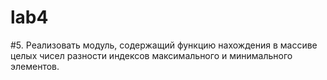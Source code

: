 # lab4
#5.	Реализовать модуль, содержащий функцию нахождения в массиве целых чисел
разности индексов максимального и минимального элементов.

